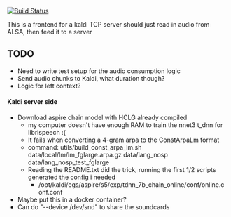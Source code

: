 [![Build Status](https://travis-ci.org/mik90/ristretto.svg?branch=develop)](https://travis-ci.org/mik90/ristretto)

This is a frontend for a kaldi TCP server
should just read in audio from ALSA, then feed it to a server

## TODO
- Need to write test setup for the audio consumption logic
- Send audio chunks to Kaldi, what duration though?
- Logic for left context?

#### Kaldi server side
- Download aspire chain model with HCLG already compiled
    - my computer doesn't have enough RAM to train the nnet3 t_dnn for librispeech :(
    - It fails when converting a 4-gram arpa to the ConstArpaLm format
    - command: utils/build_const_arpa_lm.sh data/local/lm/lm_fglarge.arpa.gz data/lang_nosp data/lang_nosp_test_fglarge
    - Reading the README.txt did the trick, running the first 1/2 scripts generated the config i needed
        - /opt/kaldi/egs/aspire/s5/exp/tdnn_7b_chain_online/conf/online.conf.conf
- Maybe put this in a docker container?
- Can do "--device /dev/snd" to share the soundcards
